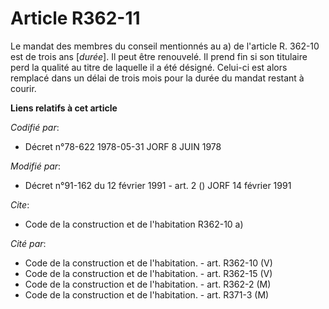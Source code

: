 # Article R362-11

Le mandat des membres du conseil mentionnés au a) de l'article R. 362-10 est de trois ans [*durée*]. Il peut être renouvelé.
Il prend fin si son titulaire perd la qualité au titre de laquelle il a été désigné. Celui-ci est alors remplacé dans un
délai de trois mois pour la durée du mandat restant à courir.

**Liens relatifs à cet article**

_Codifié par_:

  - Décret n°78-622 1978-05-31 JORF 8 JUIN 1978

_Modifié par_:

  - Décret n°91-162 du 12 février 1991 - art. 2 () JORF 14 février 1991

_Cite_:

  - Code de la construction et de l'habitation R362-10 a)

_Cité par_:

  - Code de la construction et de l'habitation. - art. R362-10 (V)
  - Code de la construction et de l'habitation. - art. R362-15 (V)
  - Code de la construction et de l'habitation. - art. R362-2 (M)
  - Code de la construction et de l'habitation. - art. R371-3 (M)
